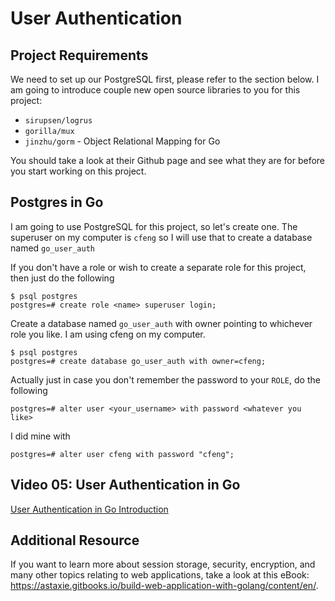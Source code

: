 # User Authentication
## Project Requirements
We need to set up our PostgreSQL first, please refer to the section below. I am going to introduce couple new open source
libraries to you for this project:

* `sirupsen/logrus`
* `gorilla/mux`
* `jinzhu/gorm` -  Object Relational Mapping for Go

You should take a look at their Github page and see what they are for before you start working on this project.

## Postgres in Go
I am going to use PostgreSQL for this project, so let's create one. The superuser on my computer is `cfeng` so I will use
that to create a database named `go_user_auth`

If you don't have a role or wish to create a separate role for this project, then just do the following
```
$ psql postgres
postgres=# create role <name> superuser login;
```

Create a database named `go_user_auth` with owner pointing to whichever role you like. I am using cfeng on my computer.
```
$ psql postgres
postgres=# create database go_user_auth with owner=cfeng;
```

Actually just in case you don't remember the password to your `ROLE`, do the following
```
postgres=# alter user <your_username> with password <whatever you like>
```

I did mine with
```
postgres=# alter user cfeng with password "cfeng";
```

## Video 05: User Authentication in Go

[User Authentication in Go Introduction](https://youtu.be/t7UaOV0THIQ)


## Additional Resource
If you want to learn more about session storage, security, encryption, and many other topics relating to web applications,
take a look at this eBook: https://astaxie.gitbooks.io/build-web-application-with-golang/content/en/.
